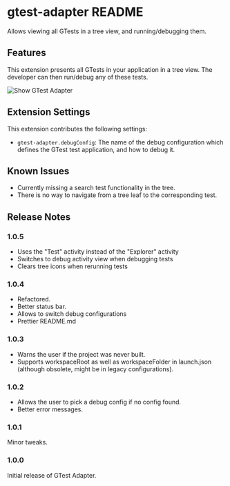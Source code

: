 # gtest-adapter README

Allows viewing all GTests in a tree view, and running/debugging them.

## Features

This extension presents all GTests in your application in a tree view. The developer can then run/debug any of these tests.

![Show GTest Adapter](/images/Demo.gif)

## Extension Settings

This extension contributes the following settings:

* `gtest-adapter.debugConfig`: The name of the debug configuration which defines the GTest test application, and how to debug it.

## Known Issues

* Currently missing a search test functionality in the tree.
* There is no way to navigate from a tree leaf to the corresponding test.


## Release Notes

### 1.0.5

* Uses the "Test" activity instead of the "Explorer" activity
* Switches to debug activity view when debugging tests
* Clears tree icons when rerunning tests

### 1.0.4

* Refactored.
* Better status bar.
* Allows to switch debug configurations
* Prettier README.md

### 1.0.3

* Warns the user if the project was never built.
* Supports workspaceRoot as well as workspaceFolder in launch.json (although obsolete, might be in legacy configurations).

### 1.0.2

* Allows the user to pick a debug config if no config found.
* Better error messages.

### 1.0.1

Minor tweaks.

### 1.0.0

Initial release of GTest Adapter.
